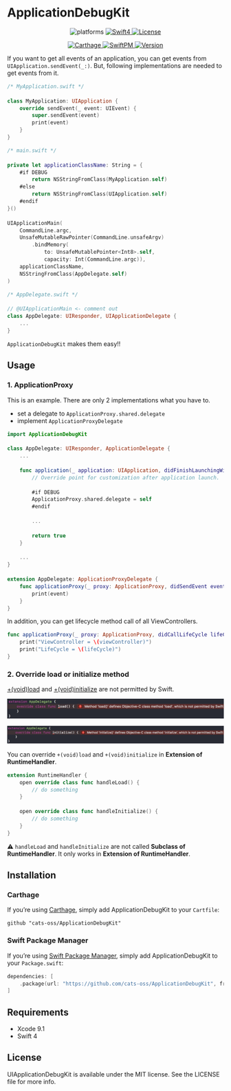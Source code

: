 # ApplicationDebugKit

<p align="center">
  <img src="https://img.shields.io/badge/Platforms-iOS%20%7C%20tvOS%20%7C%20macOS-blue.svg?style=flat" alt="platforms" />
  <a href="https://developer.apple.com/swift">
    <img src="http://img.shields.io/badge/Language-Swift4-orange.svg?style=flat" alt="Swift4" />
  </a>
  <a href="">
    <img src="http://img.shields.io/badge/License-MIT-lightgray.svg?style=flat" alt="License" />
  </a>
</p>
<p align="center">
  <a href="https://github.com/Carthage/Carthage">
    <img src="https://img.shields.io/badge/Carthage-compatible-4BC51D.svg?style=flat" alt="Carthage" />
  </a>
  <a href="https://github.com/apple/swift-package-manager">
    <img src="https://img.shields.io/badge/SwiftPM-compatible-4BC51D.svg?style=flat" alt="SwiftPM" />
  </a>
  <a href="http://cocoapods.org/pods/ApplicationDebugKit">
    <img src="https://img.shields.io/cocoapods/v/ApplicationDebugKit.svg?style=flat" alt="Version" />
  </a>
</p>

If you want to get all events of an application, you can get events from `UIApplication.sendEvent(_:)`. But, following implementations are needed to get events from it.

```swift
/* MyApplication.swift */

class MyApplication: UIApplication {
    override sendEvent(_ event: UIEvent) {
        super.sendEvent(event)
        print(event)
    }
}
```

```swift
/* main.swift */

private let applicationClassName: String = {
    #if DEBUG
        return NSStringFromClass(MyApplication.self)
    #else
        return NSStringFromClass(UIApplication.self)
    #endif
}()

UIApplicationMain(
    CommandLine.argc,
    UnsafeMutableRawPointer(CommandLine.unsafeArgv)
        .bindMemory(
            to: UnsafeMutablePointer<Int8>.self,
            capacity: Int(CommandLine.argc)),
    applicationClassName,
    NSStringFromClass(AppDelegate.self)
)
```

```swift
/* AppDelegate.swift */

// @UIApplicationMain <- comment out
class AppDelegate: UIResponder, UIApplicationDelegate {
    ...
}
```

`ApplicationDebugKit` makes them easy!!

## Usage

### 1. ApplicationProxy

This is an example. There are only 2 implementations what you have to.

- set a delegate to `ApplicationProxy.shared.delegate`
- implement `ApplicationProxyDelegate`

```swift
import ApplicationDebugKit

class AppDelegate: UIResponder, ApplicationDelegate {
    ...

    func application(_ application: UIApplication, didFinishLaunchingWithOptions launchOptions: [UIApplicationLaunchOptionsKey: Any]?) -> Bool {
        // Override point for customization after application launch.

        #if DEBUG
        ApplicationProxy.shared.delegate = self
        #endif

        ...

        return true
    }

    ...
}

extension AppDelegate: ApplicationProxyDelegate {
    func applicationProxy(_ proxy: ApplicationProxy, didSendEvent event: UIEvent) {
        print(event)
    }
}
```

In addition, you can get lifecycle method call of all ViewControllers.

```swift
func applicationProxy(_ proxy: ApplicationProxy, didCallLifeCycle lifeCycle: ViewControllerLifeCycle, ofViewController viewController: UIViewController) {
    print("ViewController = \(viewController)")
    print("LifeCycle = \(lifeCycle)")
}
```

### 2. Override load or initialize method

[+(void)load](https://developer.apple.com/documentation/objectivec/nsobject/1418815-load) and [+(void)initialize](https://developer.apple.com/documentation/objectivec/nsobject/1418639-initialize) are not permitted by Swift.

![](./Images/load.png)

![](./Images/initialize.png)

You can override `+(void)load` and `+(void)initialize` in **Extension of RuntimeHandler**.

```swift
extension RuntimeHandler {
    open override class func handleLoad() {
        // do something
    }

    open override class func handleInitialize() {
        // do something
    }
}
```

⚠️ `handleLoad` and `handleInitialize` are not called **Subclass of RuntimeHandler**. It only works in **Extension of RuntimeHandler**.

## Installation

### Carthage

If you’re using [Carthage](https://github.com/Carthage/Carthage), simply add ApplicationDebugKit to your `Cartfile`:

```
github "cats-oss/ApplicationDebugKit"
```

### Swift Package Manager

If you’re using [Swift Package Manager](https://github.com/apple/swift-package-manager), simply add ApplicationDebugKit to your `Package.swift`:

```swift
dependencies: [
    .package(url: "https://github.com/cats-oss/ApplicationDebugKit", from: "0.1.0")
]
```

## Requirements

- Xcode 9.1
- Swift 4

## License

UIApplicationDebugKit is available under the MIT license. See the LICENSE file for more info.
